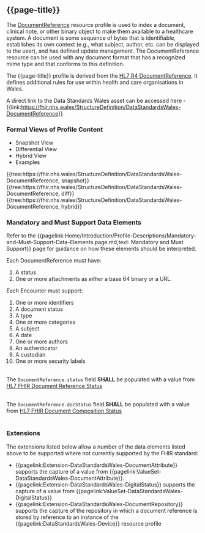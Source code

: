 <div class="warning"><span class="ExperiWarn"></span></div>

## {{page-title}}
The [DocumentReference](https://www.hl7.org/fhir/r4/documentreference.html) resource profile is used to index a document, clinical note, or other binary object to make them available to a healthcare system. A document is some sequence of bytes that is identifiable, establishes its own context (e.g., what subject, author, etc. can be displayed to the user), and has defined update management. The DocumentReference resource can be used with any document format that has a recognized mime type and that conforms to this definition.

The {{page-title}} profile is derived from the [HL7 R4 DocumentReference](https://www.hl7.org/fhir/r4/documentreference.html). It defines additional rules for use within health and care organisations in Wales.

A direct link to the Data Standards Wales asset can be accessed here - {{link:https://fhir.nhs.wales/StructureDefinition/DataStandardsWales-DocumentReference}}

### Formal Views of Profile Content
<div class="tab-wrap">
  <ul class="tab-head">
    <li class="tablink tab-active" onclick="openCity(this,'tabsnap')" data-target="tabsnap">
      Snapshot View
    </li>
    <li class="tablink" onclick="openCity(this,'tabdiff')" data-target="tabdiff">
      Differential View
    </li>
    <li class="tablink" onclick="openCity(this,'tabhybrid')" data-target="tabhybrid">
      Hybrid View
    </li>
    <li class="tablink" onclick="openCity(this,'tabeg')" data-target="tabeg">
      Examples
    </li>    
  </ul>
  <div class="tab-main">
    <div id="tabsnap" class="tabcontent active">      
      {{tree:https://fhir.nhs.wales/StructureDefinition/DataStandardsWales-DocumentReference, snapshot}}
    </div>
    <div id="tabdiff" class="tabcontent">
      {{tree:https://fhir.nhs.wales/StructureDefinition/DataStandardsWales-DocumentReference, diff}}
  </div>
    <div id="tabhybrid" class="tabcontent">
      {{tree:https://fhir.nhs.wales/StructureDefinition/DataStandardsWales-DocumentReference, hybrid}}
  </div>
  <div id="tabeg" class="tabcontent">

  </div>
</div>

### Mandatory and Must Support Data Elements
Refer to the {{pagelink:Home/Introduction/Profile-Descriptions/Mandatory-and-Must-Support-Data-Elements.page.md,text: Mandatory and Must Support}} page for guidance on how these elements should be interpreted.
 
Each DocumentReference must have:
1. A status
1. One or more attachments as *either* a base 64 binary *or* a URL. 

Each Encounter must support:
1. One or more identifiers
1. A document status
1. A type
1. One or more categories
1. A subject
1. A date
1. One or more authors
1. An authenticator
1. A custodian
1. One or more security labels
<br><br>

The `DocumentReference.status` field **SHALL** be populated with a value from [HL7 FHIR Document Reference Status](http://hl7.org/fhir/ValueSet/document-reference-status|4.0.1)
<br><br>

The `DocumentReference.docStatus` field **SHALL** be populated with a value from [HL7 FHIR Document Composition Status](http://hl7.org/fhir/ValueSet/composition-status|4.0.1)
<br><br>

### Extensions
The extensions listed below allow a number of the data elements listed above to be supported where not currently supported by the FHIR standard: 
  * {{pagelink:Extension-DataStandardsWales-DocumentAttribute}} supports the capture of a value from {{pagelink:ValueSet-DataStandardsWales-DocumentAttribute}}.
  * {{pagelink:Extension-DataStandardsWales-DigitalStatus}} supports the capture of a value from {{pagelink:ValueSet-DataStandardsWales-DigitalStatus}}
  * {{pagelink:Extension-DataStandardsWales-DocumentRepository}} supports the capture of the repository in which a document reference is stored by reference to an instance of the {{pagelink:DataStandardsWales-Device}} resource profile

